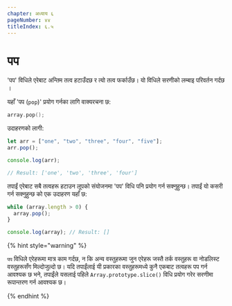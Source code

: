 ```yaml
---
chapter: अध्याय ६
pageNumber: ४४
titleIndex: ६.५
---
```

# पप

'पप' विधिले एरेबाट अन्तिम तत्व हटाउँदछ र त्यो तत्व फर्काउँछ। यो विधिले सरणीको लम्बाइ परिवर्तन गर्दछ ।

यहाँ 'पप (`pop`)' प्रयोग गर्नका लागि वाक्यरचना छ:

```c
array.pop();
```

उदाहरणको लागी:

```javascript
let arr = ["one", "two", "three", "four", "five"]; 
arr.pop(); 

console.log(arr); 

// Result: ['one', 'two', 'three', 'four']
```

तपाईं एरेबाट सबै तत्वहरू हटाउन लूपको संयोजनमा 'पप' विधि पनि प्रयोग गर्न सक्नुहुन्छ। तपाईं यो कसरी गर्न सक्नुहुन्छ को एक उदाहरण यहाँ छ:

```javascript
while (array.length > 0) {
  array.pop();
}

console.log(array); // Result: []
```

{% hint style="warning" %}

`पप` विधिले एरेहरूमा मात्र काम गर्दछ, न कि अन्य वस्तुहरूमा जुन एरेहरू जस्तै तर्क वस्तुहरू वा नोडलिस्ट वस्तुहरूसँग मिल्दोजुल्दो छ। यदि तपाईंलाई यी प्रकारका वस्तुहरूमध्ये कुनै एकबाट तत्वहरू पप गर्न आवश्यक छ भने, तपाईंले यसलाई पहिले `Array.prototype.slice()` विधि प्रयोग गरेर सरणीमा रूपान्तरण गर्न आवश्यक छ।

{% endhint %}
